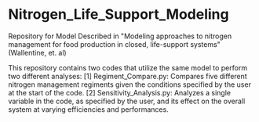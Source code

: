 # Nitrogen_Life_Support_Modeling
Repository for Model Described in "Modeling approaches to nitrogen management   for food production in closed, life-support systems" (Wallentine, et. al)

This repository contains two codes that utilize the same model to perform two different analyses:
[1] Regiment_Compare.py: Compares five different nitrogen management regiments given the conditions specified by the user at the start of the code.
[2] Sensitivity_Analysis.py: Analyzes a single variable in the code, as specified by the user, and its effect on the overall system at varying efficiencies and performances.

